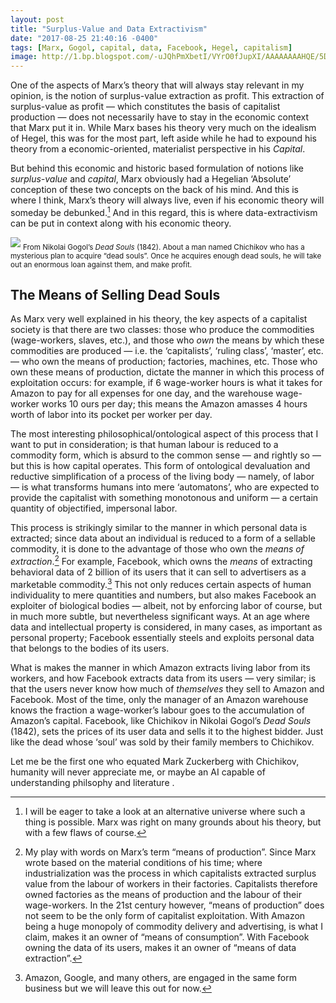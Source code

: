 ```yaml
---
layout: post
title: "Surplus-Value and Data Extractivism"
date: "2017-08-25 21:40:16 -0400"
tags: [Marx, Gogol, capital, data, Facebook, Hegel, capitalism]
image: http://1.bp.blogspot.com/-uJQhPmXbetI/VYrO0fJupXI/AAAAAAAAHQE/5DneCoyhzfg/s1600/chiinovniki-goroda-NN-Hudozhnik-A-Laptev.jpg
---
```


One of the aspects of Marx’s theory that will always stay relevant in my opinion, is the notion of surplus-value extraction as profit. This extraction of surplus-value as profit — which constitutes the basis of capitalist production — does not necessarily have to stay in the economic context that Marx put it in. While Marx bases his theory very much on the idealism of Hegel, this was for the most part, left aside while he had to expound his theory from a economic-oriented, materialist perspective in his *Capital*.

But behind this economic and historic based formulation of notions like *surplus-value* and *capital*, Marx obviously had a Hegelian ‘Absolute’ conception of these two concepts on the back of his mind. And this is where I think, Marx’s theory will always live, even if his economic theory will someday be debunked.[^1] And in this regard, this is where data-extractivism can be put in context along with his economic theory.

![](http://1.bp.blogspot.com/-uJQhPmXbetI/VYrO0fJupXI/AAAAAAAAHQE/5DneCoyhzfg/s1600/chiinovniki-goroda-NN-Hudozhnik-A-Laptev.jpg)
<sub> From Nikolai Gogol’s *Dead Souls* (1842). About a man named Chichikov who has a mysterious plan to acquire “dead souls”. Once he acquires enough dead souls, he will take out an enormous loan against them, and make profit.</sub>

## The Means of Selling Dead Souls

As Marx very well explained in his theory, the key aspects of a capitalist society is that there are two classes: those who produce the commodities (wage-workers, slaves, etc.), and those who *own* the means by which these commodities are produced — i.e. the ‘capitalists’, ‘ruling class’, ‘master’, etc.  — who own the means of production; factories, machines, etc. Those who own these means of production, dictate the manner in which this process of exploitation occurs: for example, if 6 wage-worker hours is what it takes for Amazon to pay for all expenses for one day, and the warehouse wage-worker works 10 ours per day; this means the Amazon amasses 4 hours worth of labor into its pocket per worker per day.

The most interesting philosophical/ontological aspect of this process that I want to put in consideration; is that human labour is reduced to a commodity form, which is absurd to the common sense — and rightly so — but this is how capital operates. This form of ontological devaluation and reductive simplification of a process of the living body — namely, of labor — is what transforms humans into mere ‘automatons’, who are expected to provide the capitalist with something monotonous and uniform — a certain quantity of objectified, impersonal labor.

This process is strikingly similar to the manner in which personal data is extracted; since data about an individual is reduced to a form of a sellable commodity, it is done to the advantage of those who own the *means of extraction*.[^3] For example, Facebook, which owns the _means_ of extracting behavioral data of 2 billion of its users that it can sell to advertisers as a marketable commodity.[^2] This not only reduces certain aspects of human individuality to mere quantities and numbers, but also makes Facebook an exploiter of biological bodies — albeit, not by enforcing labor of course, but in much more subtle, but nevertheless significant ways. At an age where data and intellectual property is considered, in many cases, as important as personal property; Facebook essentially steels and exploits personal data that belongs to the bodies of its users.

What is makes the manner in which Amazon extracts living labor from its workers, and how Facebook extracts data from its users — very similar; is that the users never know how much of *themselves* they sell to Amazon and Facebook. Most of the time, only the manager of an Amazon warehouse knows the fraction a wage-worker’s labour goes to the accumulation of Amazon’s capital. Facebook, like  Chichikov in Nikolai Gogol’s *Dead Souls* (1842), sets the prices of its user data and sells it to the highest bidder. Just like the dead whose ‘soul’ was sold by their family members to Chichikov.

Let me be the first one who equated Mark Zuckerberg with Chichikov, humanity will never appreciate me, or maybe an AI capable of understanding philsophy and literature  .

[^1]: I will be eager to take a look at an alternative universe where such a thing is possible. Marx was right on many grounds about his theory, but with a few flaws of course.

[^2]: Amazon, Google, and many others, are engaged in the same form business but we will leave this out for now.

[^3]: My play with words on Marx’s term “means of production”. Since Marx wrote based on the material conditions of his time; where industrialization was the process in which capitalists extracted surplus value from the labour of workers in their factories. Capitalists therefore owned factories as the means of production and the labour of their wage-workers. In the 21st century however, “means of production” does not seem to be the only form of capitalist exploitation. With Amazon being a huge monopoly of commodity delivery and advertising, is what I claim, makes it an owner of “means of consumption”. With Facebook owning the data of its users, makes it an owner of “means of data extraction”.
